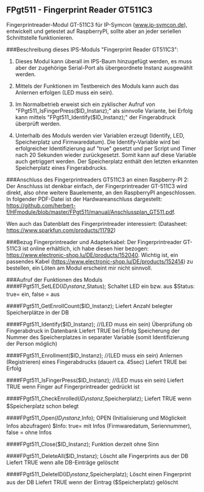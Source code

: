 ## FPgt511 - Fingerprint Reader GT511C3
Fingerprintreader-Modul GT-511C3 für IP-Symcon (www.ip-symcon.de),
entwickelt und getestet auf RaspberryPI, sollte aber an jeder seriellen 
Schnittstelle funktionieren.

###Beschreibung dieses IPS-Moduls "Fingerprint Reader GT511C3":
1. Dieses Modul kann überall im IPS-Baum hinzugefügt werden, es muss aber der zugehörige Serial-Port als übergeordnete Instanz ausgewählt werden.

2. Mittels der Funktionen im Testbereich des Moduls kann auch das Anlernen erfolgen (LED muss ein sein). 

3. Im Normalbetrieb erweist sich ein zyklischer Aufruf von "FPgt511_IsFingerPress($ID_Instanz);" als sinnvolle Variante, 
bei Erfolg kann mittels  "FPgt511_Identify($ID_Instanz);" der Fingerabdruck überprüft werden.

4. Unterhalb des Moduls werden vier Variablen erzeugt (Identify, LED, Speicherplatz und Firmwaredatum). Die Identify-Variable wird bei erfolgreicher Identifizierung auf "true" gesetzt
und per Script und Timer nach 20 Sekunden wieder zurückgesetzt. Somit kann auf diese Variable auch getriggert werden.
Der Speicherplatz enthält den letzten erkannten Speicherplatz eines Fingerabdrucks.


###Anschluss des Fingerprintreaders GT511C3 an einen Raspberry-PI 2:
Der Anschluss ist denkbar einfach, der Fingerprintreader GT-511C3 wird direkt, also ohne weitere Bauelemente, an den RaspberryPI angeschlossen. 
In folgender PDF-Datei ist der Hardwareanschluss dargestellt: https://github.com/herbert-f/HFmodule/blob/master/FPgt511/manual/Anschlussplan_GT511.pdf.

Wen auch das Datenblatt des Fingerprintreader interessiert: (Datasheet: https://www.sparkfun.com/products/11792)

###Bezug Fingerprintreader und Adapterkabel:
Der Fingerprintreader GT-511C3 ist online erhältlich, ich habe diesen hier bezogen: https://www.electronic-shop.lu/DE/products/152040.
 Wichtig ist, ein passendes Kabel (https://www.electronic-shop.lu/DE/products/152414) zu bestellen, ein Löten am Modul erscheint mir nicht sinnvoll.

###Aufruf der Funktionen des Moduls
####FPgt511_SetLED($ID_Instanz,$Status);
	Schaltet LED ein bzw. aus 
	$Status: true= ein, false = aus

####FPgt511_GetEnrollCount($ID_Instanz);
	Liefert Anzahl belegter Speicherplätze in der DB
	
####FPgt511_Identify($ID_Instanz);  //(LED muss ein sein)
	Überprüfung ob Fingerabdruck in Datenbank
	Liefert TRUE bei Erfolg
	Speicherung der Nummer des Speicherplatzes in separater Variable (somit Identifizierung der Person möglich)	

####FPgt511_Enrollment($ID_Instanz);  //(LED muss ein sein)
	Anlernen (Registrieren) eines Fingerabdrucks (dauert ca. 45sec)
	Liefert TRUE bei Erfolg

####FPgt511_IsFingerPress($ID_Instanz);  //(LED muss ein sein)
	Liefert TRUE wenn Finger auf Fingerprintreader gedrückt ist

####FPgt511_CheckEnrolled($ID_Instanz,$Speicherplatz);
	Liefert TRUE wenn $Speicherplatz schon belegt

####FPgt511_Open($ID_Instanz,$Info);
	OPEN (Initialisierung und Möglickeit Infos abzufragen)
	$Info: true= mit Infos (Firmwaredatum, Seriennummer), false = ohne Infos

####FPgt511_Close($ID_Instanz);
	Funktion derzeit ohne Sinn

####FPgt511_DeleteAll($ID_Instanz);
	Löscht alle Fingerprints aus der DB
	Liefert TRUE wenn alle DB-Einträge gelöscht

####FPgt511_DeleteID($ID_Instanz,$Speicherplatz);
	Löscht einen Fingerprint aus der DB
	Liefert TRUE wenn der Eintrag ($Speicherplatz) gelöscht
